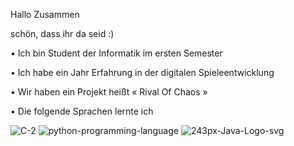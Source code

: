 Hallo Zusammen

schön, dass ihr da seid :)

• Ich bin Student der Informatik im ersten Semester

• Ich habe ein Jahr Erfahrung in der digitalen Spieleentwicklung

• Wir haben ein Projekt heißt « Rival Of Chaos »

• Die folgende Sprachen lernte ich 

![C-2](https://github.com/user-attachments/assets/6b5e2b8c-eae2-4cb1-bd14-b9369506f058) ![python-programming-language](https://github.com/user-attachments/assets/34f50a39-6251-4d42-9d6a-6997be0ffcd0) ![243px-Java-Logo-svg](https://github.com/user-attachments/assets/b38aff7d-5cf5-4316-ad2c-bbeeb40e622e)








<!--
**YigitTugrulNeseli/YigitTugrulNeseli** is a ✨ _special_ ✨ repository because its `README.md` (this file) appears on your GitHub profile.

Here are some ideas to get you started:





- 🔭 I’m currently working on ...
- 🌱 I’m currently learning ...
- 👯 I’m looking to collaborate on ...
- 🤔 I’m looking for help with ...
- 💬 Ask me about ...
- 📫 How to reach me: ...
- 😄 Pronouns: ...
- ⚡ Fun fact: ...
-->

